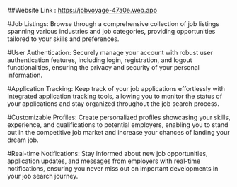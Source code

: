 ##Website Link : https://jobvoyage-47a0e.web.app

#Job Listings: 
Browse through a comprehensive collection of job listings spanning various industries and job categories, providing opportunities tailored to your skills and preferences.

#User Authentication: 
Securely manage your account with robust user authentication features, including login, registration, and logout functionalities, ensuring the privacy and security of your personal information.

#Application Tracking: 
Keep track of your job applications effortlessly with integrated application tracking tools, allowing you to monitor the status of your applications and stay organized throughout the job search process.

#Customizable Profiles: 
Create personalized profiles showcasing your skills, experience, and qualifications to potential employers, enabling you to stand out in the competitive job market and increase your chances of landing your dream job.

#Real-time Notifications:
Stay informed about new job opportunities, application updates, and messages from employers with real-time notifications, ensuring you never miss out on important developments in your job search journey.